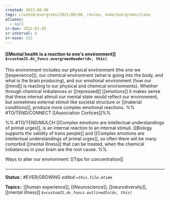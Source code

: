 ```yaml
---
created: 2021-08-08
tags: created/evergreen/2021/08/08, review, node/evergreen/claim
aliases:
  - null
sr-due: 2022-01-25
sr-interval: 6
sr-ease: 152
---
```


#### [[Mental health is a reaction to one's environment]] `$=customJS.dv_funcs.evergreenHeader(dv, this)`

This environment includes our physical environment (the one we [[experience]]),
our chemical environment (what is going into the body, and what is the brain producing),
and our emotional environment (how our [[mind]] is reacting to our physical and chemical environments).
Whether through chemical imbalances 
or [[repressed]] [[emotions]] 
it makes sense that these internal stimuli our mental state would reflect our environment,
but sometimes external stimuli like societal structure 
or [[material conditions]],
produce more complex emotional reactions.
%% #TO/TEND/CONNECT [[Association Cortices]]%%

%% #TO/TEND/MULCH [[Complex emotions are intellectual understandings of primal urges]], is an internal reaction to an internal stimuli.
[[Biology supports the validity of trans people]] and [[Complex emotions are intellectual understandings of primal urges]], so often there will be many comorbid [[mental illness]] that can be treated, when the chemical imbalances in your brain are the root cause. 
%%

Ways to alter our environment: [[Tips for concentration]]

### <hr class="footnote"/>

**Status**:: #EVER/GROWING 
*edited `=this.file.mtime`*

**Topics**:: [[human experience]], [[Neuroscience]], [[neurodiversity]], [[mental illness]]
*`$=customJS.dv_funcs.outlinedIn(dv, this)`*
